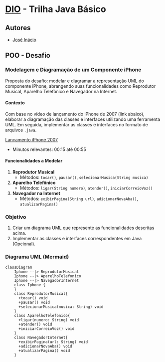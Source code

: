 # [DIO](www.dio.me) - Trilha Java Básico

## Autores
- [José Inácio](https://github.com/inacioads23)

## POO - Desafio

### Modelagem e Diagramação de um Componente iPhone

Proposta do desafio: modelar e diagramar a representação UML do componente iPhone, abrangendo suas funcionalidades como Reprodutor Musical, Aparelho Telefônico e Navegador na Internet.

#### Contexto
Com base no vídeo de lançamento do iPhone de 2007 (link abaixo), elaborar a diagramação das classes e interfaces utilizando uma ferramenta UML. Em seguida, implementar as classes e interfaces no formato de arquivos `.java`.

[Lançamento iPhone 2007](https://www.youtube.com/watch?v=9ou608QQRq8)
- Minutos relevantes: 00:15 até 00:55

#### Funcionalidades a Modelar
1. **Reprodutor Musical**
   - Métodos: `tocar()`, `pausar()`, `selecionarMusica(String musica)`
2. **Aparelho Telefônico**
   - Métodos: `ligar(String numero)`, `atender()`, `iniciarCorreioVoz()`
3. **Navegador na Internet**
   - Métodos: `exibirPagina(String url)`, `adicionarNovaAba()`, `atualizarPagina()`

### Objetivo
1. Criar um diagrama UML que represente as funcionalidades descritas acima.
2. Implementar as classes e interfaces correspondentes em Java (Opcional).

### Diagrama UML (Mermaid)
```mermaid
classDiagram
    Iphone --|> ReprodutorMusical
    Iphone --|> AparelhoTelefonico
    Iphone --|> NavegadorInternet    
	class Iphone {        
    }
    class ReprodutorMusical{
      +tocar() void
	  +pausar() void
	  +selecionarMusica(musica: String) void
    }
    class AparelhoTelefonico{
      +ligar(numero: String) void
	  +atender() void
	  +iniciarCorreioVoz() void
    }
    class NavegadorInternet{
      +exibirPagina(url: String) void
      +adicionarNovaAba() void
	  +atualizarPagina() void
    }
```

